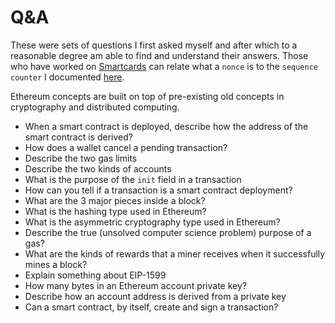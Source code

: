 # Q&A

These were sets of questions I first asked myself and after which to a reasonable degree am able to find and understand their answers. Those who have worked on [Smartcards](https://en.wikipedia.org/wiki/Smart_card) can relate what a `nonce` is to the `sequence counter` I documented [here](https://ref.gitbook.io/notes/java-card/scp02).

Ethereum concepts are built on top of pre-existing old concepts in cryptography and distributed computing. 

- When a smart contract is deployed, describe how the address of the smart contract is derived?
- How does a wallet cancel a pending transaction?
- Describe the two gas limits
- Describe the two kinds of accounts
- What is the purpose of the `init` field in a transaction
- How can you tell if a transaction is a smart contract deployment?
- What are the 3 major pieces inside a block?
- What is the hashing type used in Ethereum?
- What is the asymmetric cryptography type used in Ethereum?
- Describe the true (unsolved computer science problem) purpose of a gas?
- What are the kinds of rewards that a miner receives when it successfully mines a block?
- Explain something about EIP-1599
- How many bytes in an Ethereum account private key?
- Describe how an account address is derived from a private key
- Can a smart contract, by itself, create and sign a transaction?

